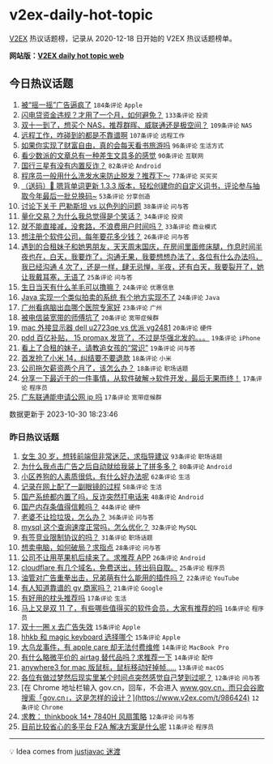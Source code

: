 # v2ex-daily-hot-topic

[V2EX](https://www.v2ex.com/) 热议话题榜，记录从 2020-12-18 日开始的 V2EX 热议话题榜单。

**网站版：[V2EX daily hot topic web](https://boojack.github.io/v2ex-daily-hot-topic-web/)**

## 今日热议话题

<!-- TODAY BEGIN -->

1. [被“摇一摇”广告逼疯了](https://www.v2ex.com/t/986575) `184条评论` `Apple`
1. [闪电贷资金违规？才用了一个月，如何避免？](https://www.v2ex.com/t/986560) `133条评论` `投资`
1. [双十一到了，想买个 NAS，推荐群晖、威联通还是极空间？](https://www.v2ex.com/t/986583) `109条评论` `NAS`
1. [远程工作，咋碰到的都是不靠谱啊](https://www.v2ex.com/t/986618) `107条评论` `远程工作`
1. [如果你实现了财富自由，真的会每天看书旅游吗](https://www.v2ex.com/t/986568) `96条评论` `生活方式`
1. [看少数派的文章总有一种差生文具多的感觉](https://www.v2ex.com/t/986596) `90条评论` `互联网`
1. [国行三星有没有内置反诈？](https://www.v2ex.com/t/986646) `82条评论` `Android`
1. [程序员一般用什么洗发水来防止脱发？推荐下～](https://www.v2ex.com/t/986604) `77条评论` `买买买`
1. [（送码）🎁 嗯背单词更新 1.3.3 版本，轻松创建你的自定义词书，评论参与抽取今年最后一批兑换码~](https://www.v2ex.com/t/986556) `53条评论` `分享创造`
1. [讨论下关于 巴勒斯坦 vs 以色列的问题](https://www.v2ex.com/t/986632) `38条评论` `问与答`
1. [量化交易？为什么我总觉得是个笑话？](https://www.v2ex.com/t/986744) `34条评论` `投资`
1. [就不能直接减，没套路，不浪费用户时间吗？](https://www.v2ex.com/t/986605) `33条评论` `商业模式`
1. [想注册个软件公司，每年要花多少钱？](https://www.v2ex.com/t/986680) `26条评论` `问与答`
1. [遇到的合租妹子和她男朋友，天天周末国庆，在房间里面修床腿，作息时间半夜也在，白天，我要炸了，沟通无果，我要想想办法了，各位有什么办法吗，我已经沟通 4 次了，还是一样，肆无忌惮，半夜，还有白天，我要裂开了，她让我戴耳塞，无语了](https://www.v2ex.com/t/986631) `25条评论` `问与答`
1. [生日当天有什么羊毛可以撸嘛？](https://www.v2ex.com/t/986664) `24条评论` `优惠信息`
1. [Java 实现一个类似拍卖的系统 有个地方实现不了](https://www.v2ex.com/t/986572) `24条评论` `Java`
1. [广州看病脑出血哪个医院专家好](https://www.v2ex.com/t/986698) `23条评论` `广州`
1. [被电信装宽带的师傅坑了](https://www.v2ex.com/t/986690) `20条评论` `宽带症候群`
1. [mac 外接显示器 dell u2723qe vs 优派 vg2481](https://www.v2ex.com/t/986562) `20条评论` `硬件`
1. [pdd 百亿补贴， 15 promax 发货了，不过是华强北发的。。。](https://www.v2ex.com/t/986767) `19条评论` `iPhone`
1. [看上了合租的妹子，请教追女孩的“常识”](https://www.v2ex.com/t/986566) `19条评论` `问与答`
1. [首发抢了小米 14，纠结要不要退款](https://www.v2ex.com/t/986659) `18条评论` `小米`
1. [公司拖欠薪资两个月了，该怎么办？](https://www.v2ex.com/t/986584) `18条评论` `职场话题`
1. [分享一下最近干的一件事情，从软件破解→软件开发，最后无果而终！](https://www.v2ex.com/t/986785) `17条评论` `程序员`
1. [广东联通能申请公网 ip 吗](https://www.v2ex.com/t/986695) `17条评论` `宽带症候群`

数据更新于 2023-10-30 18:23:46

<!-- TODAY END -->

### 昨日热议话题

<!-- YESTERDAY BEGIN -->

1. [女生 30 岁，想转前端但非常迷茫，求指导建议](https://www.v2ex.com/t/986442) `93条评论` `职场话题`
1. [为什么我点击广告之后自动就给我装上了拼多多？](https://www.v2ex.com/t/986359) `80条评论` `Android`
1. [小区养狗的人素质很低，有什么好办法呢](https://www.v2ex.com/t/986437) `62条评论` `生活`
1. [记录在网上配了一副眼镜的过程](https://www.v2ex.com/t/986377) `58条评论` `生活`
1. [国产系统都内置了吗，反诈突然打电话来](https://www.v2ex.com/t/986489) `48条评论` `Android`
1. [国产内存条值得信赖吗？](https://www.v2ex.com/t/986365) `44条评论` `硬件`
1. [老婆不让捡垃圾，怎么办？](https://www.v2ex.com/t/986475) `36条评论` `问与答`
1. [mysql 这个查询速度正常吗，怎么优化？](https://www.v2ex.com/t/986389) `32条评论` `MySQL`
1. [有签竞业限制协议的吗？](https://www.v2ex.com/t/986368) `31条评论` `职场话题`
1. [想卖电脑，如何破局？求指点](https://www.v2ex.com/t/986398) `28条评论` `问与答`
1. [公司不让用苹果机后续来了。求推荐 APP](https://www.v2ex.com/t/986506) `26条评论` `Android`
1. [cloudflare 有几个域名，免费送出，转出码自取。](https://www.v2ex.com/t/986511) `25条评论` `程序员`
1. [油管对广告重拳出击，兄弟萌有什么能用的插件吗？](https://www.v2ex.com/t/986371) `22条评论` `YouTube`
1. [有人知道靠谱的 gv 商家吗？](https://www.v2ex.com/t/986466) `21条评论` `Google`
1. [有好用的枕头推荐吗](https://www.v2ex.com/t/986376) `17条评论` `生活`
1. [马上又是双 11 了，有些哪些值得买的软件会员，大家有推荐的吗](https://www.v2ex.com/t/986418) `16条评论` `程序员`
1. [双十一圈 x 去广告失效](https://www.v2ex.com/t/986463) `15条评论` `Apple`
1. [hhkb 和 magic keyboard 选择哪个](https://www.v2ex.com/t/986432) `15条评论` `Apple`
1. [大乌龙事件，有 apple care 却无法付费维修](https://www.v2ex.com/t/986546) `14条评论` `MacBook Pro`
1. [有什么略微平价的 airtag 替代品吗？求推荐一下](https://www.v2ex.com/t/986358) `14条评论` `配件`
1. [anywhere3 for mac 版鼠标，鼠标移动好掉帧.....](https://www.v2ex.com/t/986530) `13条评论` `macOS`
1. [各位有做过梦然后现实里某个时间点突然感觉自己梦到过呢？](https://www.v2ex.com/t/986427) `12条评论` `问与答`
1. [在 Chrome 地址栏输入 gov.cn，回车，不会进入 www.gov.cn，而只会谷歌搜索「gov.cn」，这是怎样的设计？](https://www.v2ex.com/t/986424) `12条评论` `Chrome`
1. [求教： thinkbook 14+ 7840H 风扇策略](https://www.v2ex.com/t/986360) `12条评论` `问与答`
1. [目前比较省心的多平台 F2A 解决方案是什么呢](https://www.v2ex.com/t/986518) `11条评论` `程序员`

<!-- YESTERDAY END -->

---

💡 Idea comes from [justjavac 迷渡](https://github.com/justjavac/)
